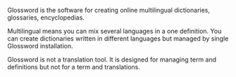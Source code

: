 Glossword is the software for creating online multilingual dictionaries, glossaries, encyclopedias.

Multilingual means you can mix several languages in a one definition. You can create dictionaries written in different languages but managed by single Glossword installation.

Glossword is not a translation tool. It is designed for managing term and definitions but not for a term and translations.
